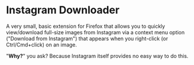 Instagram Downloader
==========================

A very small, basic extension for Firefox that allows you to quickly view/download full-size images from Instagram via a context menu option ("Download from Instagram") that appears when you right-click (or Ctrl/Cmd+click) on an image.

"**Why?**" you ask? Because Instagram itself provides no easy way to do this.

